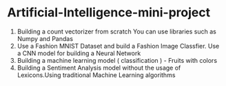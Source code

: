 # Artificial-Intelligence-mini-project
1. Building a count vectorizer from scratch You can use libraries such as Numpy and Pandas
2. Use a Fashion MNIST Dataset and build a Fashion Image Classfier. Use a CNN model for building a Neural Network
3. Building a machine learning model ( classification ) - Fruits with colors
4. Building a Sentiment Analysis model without the usage of Lexicons.Using traditional Machine Learning algorithms
